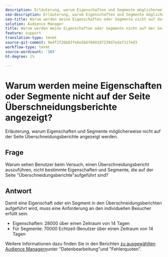 ```yaml
---
description: Erläuterung, warum Eigenschaften und Segmente möglicherweise nicht auf der Seite Überschneidungsberichte angezeigt werden.
seo-description: Erläuterung, warum Eigenschaften und Segmente möglicherweise nicht auf der Seite Überschneidungsberichte angezeigt werden.
seo-title: Warum werden meine Eigenschaften oder Segmente nicht auf der Seite Überschneidungsberichte angezeigt?
solution: Audience Manager
title: Warum werden meine Eigenschaften oder Segmente nicht auf der Seite Überschneidungsberichte angezeigt?
feature: support
translation-type: tm+mt
source-git-commit: 9e4f2f26b83fe6e5b6f669107239d7edaf11fed3
workflow-type: tm+mt
source-wordcount: '165'
ht-degree: 1%

---
```



# Warum werden meine Eigenschaften oder Segmente nicht auf der Seite Überschneidungsberichte angezeigt?

Erläuterung, warum Eigenschaften und Segmente möglicherweise nicht auf der Seite Überschneidungsberichte angezeigt werden.

## Frage

Warum sehen Benutzer beim Versuch, einen Überschneidungsbericht auszuführen, nicht bestimmte Eigenschaften und Segmente, die auf der Seite &quot;Überschneidungsberichte&quot;aufgeführt sind?

## Antwort

Damit eine Eigenschaft oder ein Segment in den Überschneidungsberichten aufgeführt wird, muss eine Anforderung an den individuellen Besucher erfüllt sein.

* Eigenschaften: 28000 über einen Zeitraum von 14 Tagen
* Für Segmente: 70000 Echtzeit-Benutzer über einen Zeitraum von 14 Tagen

Weitere Informationen dazu finden Sie in den Berichten [zu ausgewählten Audience Managern](..//reporting/report-sampling.md)unter &quot;Datenbearbeitung&quot;und &quot;Fehlerquoten&quot;.
